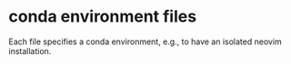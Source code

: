 # conda environment files

Each file specifies a conda environment, e.g., to have an isolated neovim
installation.
